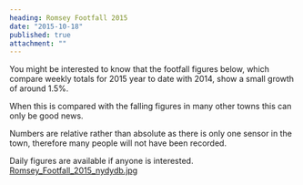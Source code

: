 ```yaml
---
heading: Romsey Footfall 2015
date: "2015-10-18"
published: true
attachment: ""
---
```




You might be interested to know that the footfall figures below, which compare weekly totals for 2015 year to date with 2014, show a small growth of around 1.5%.

When this is compared with the falling figures in many other towns this can only be good news.

Numbers are relative rather than absolute as there is only one sensor in the town, therefore many people will not have been recorded.

Daily figures are available if anyone is interested.
[Romsey_Footfall_2015_nydydb.jpg](Romsey_Footfall_2015_nydydb.jpg "Romsey Footfall Graph")